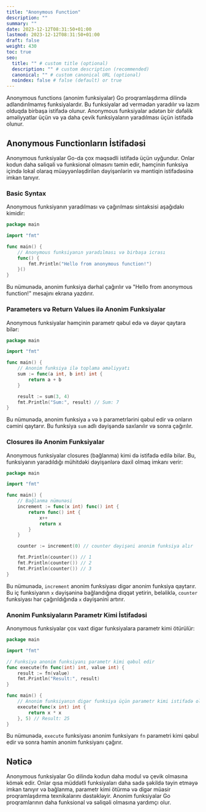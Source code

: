 ```yaml
---
title: "Anonymous Function"
description: ""
summary: ""
date: 2023-12-12T08:31:50+01:00
lastmod: 2023-12-12T08:31:50+01:00
draft: false
weight: 430
toc: true
seo:
  title: "" # custom title (optional)
  description: "" # custom description (recommended)
  canonical: "" # custom canonical URL (optional)
  noindex: false # false (default) or true
---
```



Anonymous functions (anonim funksiyalar) Go proqramlaşdırma dilində adlandırılmamış funksiyalardır. Bu funksiyalar ad vermədən yaradılır və lazım olduqda birbaşa istifadə olunur. Anonymous funksiyalar adətən bir dəfəlik əməliyyatlar üçün və ya daha çevik funksiyaların yaradılması üçün istifadə olunur.

## Anonymous Functionların İstifadəsi

Anonymous funksiyalar Go-da çox məqsədli istifadə üçün uyğundur. Onlar kodun daha səliqəli və funksional olmasını təmin edir, həmçinin funksiya içində lokal olaraq müəyyənləşdirilən dəyişənlərin və məntiqin istifadəsinə imkan tanıyır.

### Basic Syntax

Anonymous funksiyanın yaradılması və çağırılması sintaksisi aşağıdakı kimidir:

```go
package main

import "fmt"

func main() {
    // Anonymous funksiyanın yaradılması və birbaşa icrası
    func() {
        fmt.Println("Hello from anonymous function!")
    }()
}
```

Bu nümunədə, anonim funksiya dərhal çağırılır və "Hello from anonymous function!" mesajını ekrana yazdırır.

### Parameters və Return Values ilə Anonim Funksiyalar

Anonymous funksiyalar həmçinin parametr qəbul edə və dəyər qaytara bilər:

```go
package main

import "fmt"

func main() {
    // Anonim funksiya ilə toplama əməliyyatı
    sum := func(a int, b int) int {
        return a + b
    }

    result := sum(3, 4)
    fmt.Println("Sum:", result) // Sum: 7
}
```

Bu nümunədə, anonim funksiya `a` və `b` parametrlərini qəbul edir və onların cəmini qaytarır. Bu funksiya `sum` adlı dəyişəndə saxlanılır və sonra çağırılır.

### Closures ilə Anonim Funksiyalar

Anonymous funksiyalar closures (bağlanma) kimi də istifadə edilə bilər. Bu, funksiyanın yaradıldığı mühitdəki dəyişənlərə daxil olmaq imkanı verir:

```go
package main

import "fmt"

func main() {
    // Bağlanma nümunəsi
    increment := func(x int) func() int {
        return func() int {
            x++
            return x
        }
    }

    counter := increment(0) // counter dəyişəni anonim funksiya alır

    fmt.Println(counter()) // 1
    fmt.Println(counter()) // 2
    fmt.Println(counter()) // 3
}
```

Bu nümunədə, `increment` anonim funksiyası digər anonim funksiya qaytarır. Bu iç funksiyanın `x` dəyişəninə bağlandığına diqqət yetirin, beləliklə, `counter` funksiyası hər çağırıldığında `x` dəyişənini artırır.

### Anonim Funksiyaların Parametr Kimi İstifadəsi

Anonymous funksiyalar çox vaxt digər funksiyalara parametr kimi ötürülür:

```go
package main

import "fmt"

// Funksiya anonim funksiyanı parametr kimi qəbul edir
func execute(fn func(int) int, value int) {
    result := fn(value)
    fmt.Println("Result:", result)
}

func main() {
    // Anonim funksiyanın digər funksiya üçün parametr kimi istifadə olunması
    execute(func(x int) int {
        return x * x
    }, 5) // Result: 25
}
```

Bu nümunədə, `execute` funksiyası anonim funksiyanı `fn` parametri kimi qəbul edir və sonra həmin anonim funksiyanı çağırır.

## Nəticə

Anonymous funksiyalar Go dilində kodun daha modul və çevik olmasına kömək edir. Onlar qısa müddətli funksiyaları daha sadə şəkildə təyin etməyə imkan tanıyır və bağlanma, parametr kimi ötürmə və digər müasir proqramlaşdırma texnikalarını dəstəkləyir. Anonim funksiyalar Go proqramlarının daha funksional və səliqəli olmasına yardımçı olur.

